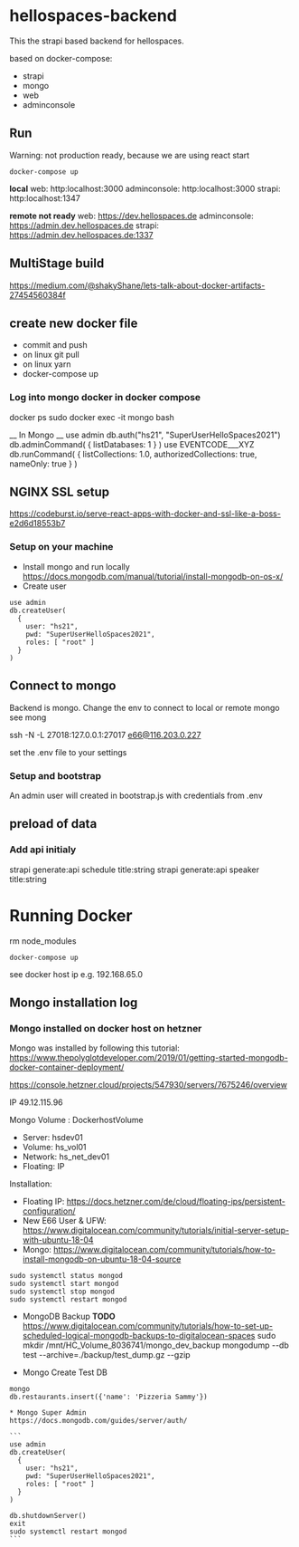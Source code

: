 # hellospaces-backend

This the strapi based backend for hellospaces.

based on docker-compose:
* strapi
* mongo
* web 
* adminconsole


## Run

Warning: not production ready, because we are using react start
```
docker-compose up
```

__local__
web: http:localhost:3000
adminconsole: http:localhost:3000
strapi: http:localhost:1347

__remote not ready__
web: https://dev.hellospaces.de
adminconsole: https://admin.dev.hellospaces.de
strapi: https://admin.dev.hellospaces.de:1337


## MultiStage build
https://medium.com/@shakyShane/lets-talk-about-docker-artifacts-27454560384f

## create new docker file
* commit and push
* on linux git pull
* on linux yarn
* docker-compose up 



### Log into mongo docker in docker compose
docker ps
sudo docker exec -it mongo bash

__ In Mongo __
use admin
db.auth("hs21", "SuperUserHelloSpaces2021")
db.adminCommand( { listDatabases: 1 } )
use EVENTCODE___XYZ
db.runCommand( { listCollections: 1.0, authorizedCollections: true, nameOnly: true } )


## NGINX SSL setup
https://codeburst.io/serve-react-apps-with-docker-and-ssl-like-a-boss-e2d6d18553b7


### Setup on your machine

* Install mongo and run locally https://docs.mongodb.com/manual/tutorial/install-mongodb-on-os-x/
* Create user
```
use admin
db.createUser(
  {
    user: "hs21",
    pwd: "SuperUserHelloSpaces2021",
    roles: [ "root" ]
  }
)
```

## Connect to mongo
Backend is mongo. Change the env to connect to local or remote mongo see mong

ssh -N -L 27018:127.0.0.1:27017 e66@116.203.0.227

set the .env file to your settings


### Setup and bootstrap

An admin user will created in bootstrap.js with credentials from .env

## preload of data



### Add api initialy
strapi generate:api schedule title:string
strapi generate:api speaker title:string



# Running Docker

rm node_modules
```
docker-compose up
```

see docker host ip e.g. 192.168.65.0


## Mongo installation log

### Mongo installed on docker host on hetzner

Mongo was installed by following this tutorial: https://www.thepolyglotdeveloper.com/2019/01/getting-started-mongodb-docker-container-deployment/

https://console.hetzner.cloud/projects/547930/servers/7675246/overview

IP 49.12.115.96

Mongo Volume : DockerhostVolume


* Server: hsdev01
* Volume: hs_vol01
* Network: hs_net_dev01
* Floating: IP

Installation:
* Floating IP: https://docs.hetzner.com/de/cloud/floating-ips/persistent-configuration/
* New E66 User & UFW: https://www.digitalocean.com/community/tutorials/initial-server-setup-with-ubuntu-18-04 
* Mongo: https://www.digitalocean.com/community/tutorials/how-to-install-mongodb-on-ubuntu-18-04-source

```
sudo systemctl status mongod
sudo systemctl start mongod
sudo systemctl stop mongod
sudo systemctl restart mongod
```
* MongoDB Backup
__TODO__ https://www.digitalocean.com/community/tutorials/how-to-set-up-scheduled-logical-mongodb-backups-to-digitalocean-spaces
sudo mkdir /mnt/HC_Volume_8036741/mongo_dev_backup
mongodump --db test --archive=./backup/test_dump.gz --gzip

* Mongo Create Test DB
````
mongo 
db.restaurants.insert({'name': 'Pizzeria Sammy'})

* Mongo Super Admin
https://docs.mongodb.com/guides/server/auth/

```
use admin
db.createUser(
  {
    user: "hs21",
    pwd: "SuperUserHelloSpaces2021",
    roles: [ "root" ]
  }
)

db.shutdownServer()
exit
sudo systemctl restart mongod
```


